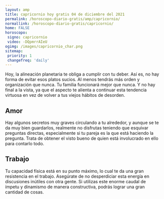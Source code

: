 ```yaml
---
layout: amp
title: capricornio hoy gratis 04 de diciembre del 2021 
permalink: /horoscopo-diario-gratis/amp/capricornio/
normallink: /horoscopo-diario-gratis/capricornio/
home: FALSE
horoscopo:
 signo: capricornio
 video: -DQpmrrAIeU
ogimg: /images/capricornio_char.png
sitemap:
 priority: 1
 changefreq: 'daily'
---
```



Hoy, la alineación planetaria te obliga a cumplir con tu deber. Así es, no hay forma de evitar esos platos sucios. Al menos tendrás más orden y organización que nunca. Tu familia funcionará mejor que nunca. Y no hay final a la vista, ya que el aspecto te alienta a continuar esta tendencia virtuosa en vez de volver a tus viejos hábitos de desorden.

## Amor

Hay algunos secretos muy graves circulando a tu alrededor, y aunque se te da muy bien guardarlos, realmente no disfrutas teniendo que esquivar preguntas directas, especialmente si tu pareja es la que está haciendo la pregunta. Trata de obtener el visto bueno de quien está involucrado en ello para contarlo todo.

## Trabajo

Tu capacidad física está en su punto máximo, lo cual te da una gran resistencia en el trabajo. Asegúrate de no desperdiciar esta energía en discusiones inútiles con otra gente. Si utilizas este enorme caudal de ímpetu y dinamismo de manera constructiva, podrás lograr una gran cantidad de cosas.